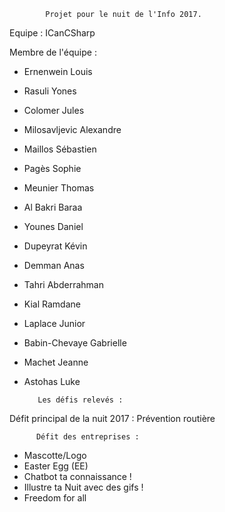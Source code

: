             Projet pour le nuit de l'Info 2017.

Equipe : ICanCSharp

Membre de l'équipe : 


 - Ernenwein Louis
 - Rasuli Yones
 - Colomer Jules
 - Milosavljevic Alexandre
 - Maillos Sébastien
 - Pagès Sophie
 - Meunier Thomas
 - Al Bakri Baraa
 - Younes Daniel
 - Dupeyrat Kévin
 - Demman Anas
 - Tahri Abderrahman
 - Kial Ramdane
 - Laplace Junior
 - Babin-Chevaye Gabrielle
 - Machet Jeanne
 - Astohas Luke 
 
 
          Les défis relevés : 
 
Défit principal de la nuit 2017 : Prévention routière
 
          Défit des entreprises :

 - Mascotte/Logo
 - Easter Egg (EE)
 - Chatbot ta connaissance !
 - Illustre ta Nuit avec des gifs !
 - Freedom for all
